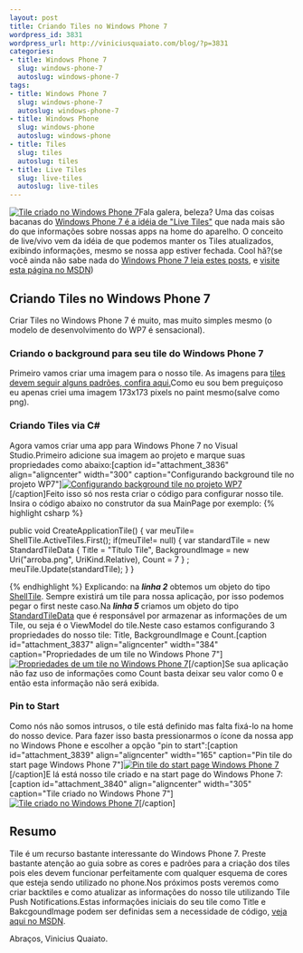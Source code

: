 ```yaml
--- 
layout: post
title: Criando Tiles no Windows Phone 7
wordpress_id: 3831
wordpress_url: http://viniciusquaiato.com/blog/?p=3831
categories: 
- title: Windows Phone 7
  slug: windows-phone-7
  autoslug: windows-phone-7
tags: 
- title: Windows Phone 7
  slug: windows-phone-7
  autoslug: windows-phone-7
- title: Windows Phone
  slug: windows-phone
  autoslug: windows-phone
- title: Tiles
  slug: tiles
  autoslug: tiles
- title: Live Tiles
  slug: live-tiles
  autoslug: live-tiles
---
```

[![](http://viniciusquaiato.com/images_posts/Tile-criado-no-Windows-Phone-71-165x300.png "Tile criado no Windows Phone 7")](http://viniciusquaiato.com/images_posts/Tile-criado-no-Windows-Phone-71.png)Fala galera, beleza? Uma das coisas bacanas do [Windows Phone 7 é a idéia de "Live Tiles"](http://www.microsoft.com/windowsphone/en-gb/features/default.aspx#start-screen-live-tiles) que nada mais são do que informações sobre nossas apps na home do aparelho. O conceito de live/vivo vem da idéia de que podemos manter os Tiles atualizados, exibindo informações, mesmo se nossa app estiver fechada. Cool hã?(se você ainda não sabe nada do [Windows Phone 7 leia estes posts](http://viniciusquaiato.com/blog/category/windows-phone-7/), e [visite esta página no MSDN](http://msdn.microsoft.com/en-us/library/hh202948(v=VS.92).aspx))

## Criando Tiles no Windows Phone 7
Criar Tiles no Windows Phone 7 é muito, mas muito simples mesmo (o modelo de desenvolvimento do WP7 é sensacional).

### Criando o background para seu tile do Windows Phone 7
Primeiro vamos criar uma imagem para o nosso tile. As imagens para [tiles devem seguir alguns padrões, confira aqui.](http://msdn.microsoft.com/en-us/library/hh202884(v=VS.92).aspx)Como eu sou bem preguiçoso eu apenas criei uma imagem 173x173 pixels no paint mesmo(salve como png).

### Criando Tiles via C#
Agora vamos criar uma app para Windows Phone 7 no Visual Studio.Primeiro adicione sua imagem ao projeto e marque suas propriedades como abaixo:[caption id="attachment_3836" align="aligncenter" width="300" caption="Configurando background tile no projeto WP7"][![Configurando background tile no projeto WP7](http://viniciusquaiato.com/images_posts/Configurando-background-tile-no-projeto-300x264.png "Configurando background tile no projeto WP7")](http://viniciusquaiato.com/images_posts/Configurando-background-tile-no-projeto.png)[/caption]Feito isso só nos resta criar o código para configurar nosso tile. Insira o código abaixo no construtor da sua MainPage por exemplo:
{% highlight csharp %}

public void CreateApplicationTile() {
var meuTile= ShellTile.ActiveTiles.First();
if(meuTile!= null)    {
var standardTile = new StandardTileData                                {                                    Title = "Título Tile",                                    BackgroundImage = new Uri("arroba.png", UriKind.Relative),                                    Count = 7        }
;
    meuTile.Update(standardTile);
    }
}

{% endhighlight %}
Explicando: na **_linha 2_** obtemos um objeto do tipo [ShellTile](http://msdn.microsoft.com/en-us/library/microsoft.phone.shell.shelltile_members(v=VS.92).aspx). Sempre existirá um tile para nossa aplicação, por isso podemos pegar o first neste caso.Na **_linha 5_** criamos um objeto do tipo [StandardTileData](http://msdn.microsoft.com/en-us/library/microsoft.phone.shell.standardtiledata_members(v=VS.92).aspx) que é responsável por armazenar as informações de um Tile, ou seja é o ViewModel do tile.Neste caso estamos configurando 3 propriedades do nosso tile: Title, BackgroundImage e Count.[caption id="attachment_3837" align="aligncenter" width="384" caption="Propriedades de um tile no Windows Phone 7"][![Propriedades de um tile no Windows Phone 7](http://viniciusquaiato.com/images_posts/Propriedades-de-um-tile-no-Windows-Phone-7.png "Propriedades de um tile no Windows Phone 7")](http://viniciusquaiato.com/images_posts/Propriedades-de-um-tile-no-Windows-Phone-7.png)[/caption]Se sua aplicação não faz uso de informações como Count basta deixar seu valor como 0 e então esta informação não será exibida.

### Pin to Start
Como nós não somos intrusos, o tile está definido mas falta fixá-lo na home do nosso device. Para fazer isso basta pressionarmos o ícone da nossa app no Windows Phone e escolher a opção "pin to start":[caption id="attachment_3839" align="aligncenter" width="165" caption="Pin tile do start page Windows Phone 7"][![Pin tile do start page Windows Phone 7](http://viniciusquaiato.com/images_posts/Pin-tile-do-start-page-Windows-Phone-7-165x300.png "Pin tile do start page Windows Phone 7")](http://viniciusquaiato.com/images_posts/Pin-tile-do-start-page-Windows-Phone-7.png)[/caption]E lá está nosso tile criado e na start page do Windows Phone 7:[caption id="attachment_3840" align="aligncenter" width="305" caption="Tile criado no Windows Phone 7"][![Tile criado no Windows Phone 7](http://viniciusquaiato.com/images_posts/Tile-criado-no-Windows-Phone-7.png "Tile criado no Windows Phone 7")](http://viniciusquaiato.com/images_posts/Tile-criado-no-Windows-Phone-7.png)[/caption]

## Resumo
Tile é um recurso bastante interessante do Windows Phone 7. Preste bastante atenção ao guia sobre as cores e padrões para a criação dos tiles pois eles devem funcionar perfeitamente com qualquer esquema de cores que esteja sendo utilizado no phone.Nos próximos posts veremos como criar backtiles e como atualizar as informações do nosso tile utilizando Tile Push Notifications.Estas informações iniciais do seu tile como Title e BakcgoundImage podem ser definidas sem a necessidade de código, [veja aqui no MSDN](http://msdn.microsoft.com/en-us/library/ff462080(VS.92).aspx).

Abraços,
Vinicius Quaiato.
